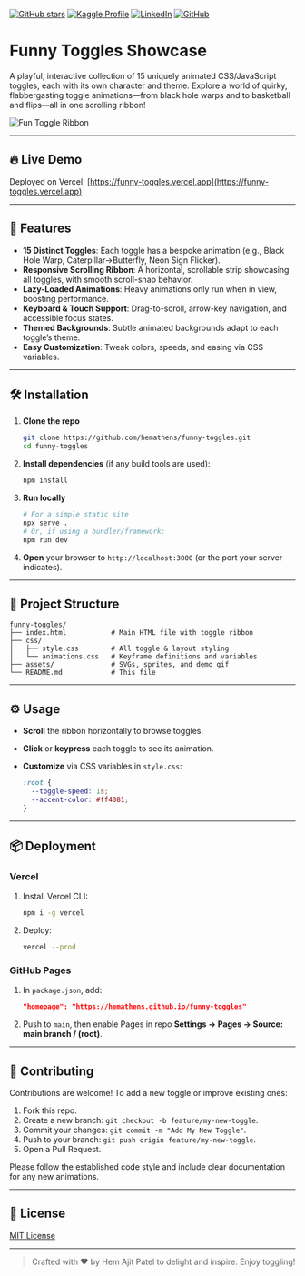 <!-- Badges: build your brand at the top -->
[![GitHub stars](https://img.shields.io/github/stars/hemathens/funny-toggles?style=social)](https://github.com/hemathens/funny-toggles/stargazers)
[![Kaggle Profile](https://img.shields.io/badge/Kaggle-hem%20ajit%20patel-20BEFF?logo=kaggle)](https://www.kaggle.com/hemajitpatel)
[![LinkedIn](https://img.shields.io/badge/LinkedIn-Hem%20Ajit%20Patel-0A66C2?logo=linkedin)](https://www.linkedin.com/in/hem-patel19)
[![GitHub](https://img.shields.io/badge/GitHub-hemathens-181717?logo=github)](https://github.com/hemathens)

# Funny Toggles Showcase

A playful, interactive collection of 15 uniquely animated CSS/JavaScript toggles, each with its own character and theme. Explore a world of quirky, flabbergasting toggle animations—from black hole warps and to basketball and flips—all in one scrolling ribbon!

![Fun Toggle Ribbon](./screenshot.gif)

---

## 🔥 Live Demo

Deployed on Vercel: [https://funny-toggles.vercel.app](https://funny-toggles.vercel.app)

---

## 🚀 Features

* **15 Distinct Toggles**: Each toggle has a bespoke animation (e.g., Black Hole Warp, Caterpillar→Butterfly, Neon Sign Flicker).
* **Responsive Scrolling Ribbon**: A horizontal, scrollable strip showcasing all toggles, with smooth scroll-snap behavior.
* **Lazy-Loaded Animations**: Heavy animations only run when in view, boosting performance.
* **Keyboard & Touch Support**: Drag-to-scroll, arrow-key navigation, and accessible focus states.
* **Themed Backgrounds**: Subtle animated backgrounds adapt to each toggle’s theme.
* **Easy Customization**: Tweak colors, speeds, and easing via CSS variables.

---

## 🛠 Installation

1. **Clone the repo**

   ```bash
   git clone https://github.com/hemathens/funny-toggles.git
   cd funny-toggles
   ```
2. **Install dependencies** (if any build tools are used):

   ```bash
   npm install
   ```
3. **Run locally**

   ```bash
   # For a simple static site
   npx serve .
   # Or, if using a bundler/framework:
   npm run dev
   ```
4. **Open** your browser to `http://localhost:3000` (or the port your server indicates).

---

## 📂 Project Structure

```
funny-toggles/
├── index.html           # Main HTML file with toggle ribbon
├── css/
│   ├── style.css        # All toggle & layout styling
│   └── animations.css   # Keyframe definitions and variables
├── assets/              # SVGs, sprites, and demo gif
└── README.md            # This file
```

---

## ⚙️ Usage

* **Scroll** the ribbon horizontally to browse toggles.
* **Click** or **keypress** each toggle to see its animation.
* **Customize** via CSS variables in `style.css`:

  ```css
  :root {
    --toggle-speed: 1s;
    --accent-color: #ff4081;
  }
  ```

---

## 📦 Deployment

### Vercel

1. Install Vercel CLI:

   ```bash
   npm i -g vercel
   ```
2. Deploy:

   ```bash
   vercel --prod
   ```

### GitHub Pages

1. In `package.json`, add:

   ```json
   "homepage": "https://hemathens.github.io/funny-toggles"
   ```
2. Push to `main`, then enable Pages in repo **Settings → Pages → Source: main branch / (root)**.

---

## 🤝 Contributing

Contributions are welcome! To add a new toggle or improve existing ones:

1. Fork this repo.
2. Create a new branch: `git checkout -b feature/my-new-toggle`.
3. Commit your changes: `git commit -m "Add My New Toggle"`.
4. Push to your branch: `git push origin feature/my-new-toggle`.
5. Open a Pull Request.

Please follow the established code style and include clear documentation for any new animations.

---

## 📄 License

[MIT License](LICENSE)

---

> Crafted with ❤️ by Hem Ajit Patel to delight and inspire. Enjoy toggling!

